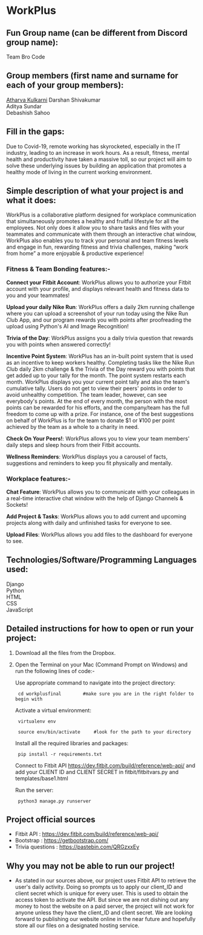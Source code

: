 # WorkPlus

## Fun Group name (can be different from Discord group name):

Team Bro Code

## Group members (first name and surname for each of your group members):

[Atharva Kulkarni](https://www.linkedin.com/in/atharva-kulkarni-0b292320a?lipi=urn%3Ali%3Apage%3Ad_flagship3_profile_view_base_contact_details%3BMUievu70QISmeuJcTVXlDQ%3D%3D)
Darshan Shivakumar  
Aditya Sundar  
Debashish Sahoo  

## Fill in the gaps:


Due to Covid-19, remote working has skyrocketed, especially in the IT industry, leading to an increase in work hours. As a result, fitness, mental health and productivity have taken a massive toll, so our project will aim to solve these underlying issues by building an application that promotes a healthy mode of living in the current working environment.

## Simple description of what your project is and what it does:

WorkPlus is a collaborative platform designed for workplace communication that simultaneously promotes a healthy and fruitful lifestyle for all the employees. Not only does it allow you to share tasks and files with your teammates and communicate with them through an interactive chat window, WorkPlus also enables you to track your personal and team fitness levels and engage in fun, rewarding fitness and trivia challenges, making “work from home” a more enjoyable & productive experience!


### Fitness & Team Bonding features:-

**Connect your Fitbit Account**: WorkPlus allows you to authorize your Fitbit account with your profile, and displays relevant health and fitness data to you and your teammates! 

**Upload your daily Nike Run**: WorkPlus offers a daily 2km running challenge where you can upload a screenshot of your run today using the Nike Run Club App, and our program rewards you with points after proofreading the upload using Python's AI and Image Recognition!

**Trivia of the Day**: WorkPlus assigns you a daily trivia question that rewards you with points when answered correctly!

**Incentive Point System**: WorkPlus has an in-built point system that is used as an incentive to keep workers healthy. Completing tasks like the Nike Run Club daily 2km challenge & the Trivia of the Day reward you with points that get added up to your tally for the month. The point system restarts each month. WorkPlus displays you your current point tally and also the team's cumulative tally. Users do not get to view their peers' points in order to avoid unhealthy competition. The team leader, however, can see everybody's points. At the end of every month, the person with the most points can be rewarded for his efforts, and the company/team has the full freedom to come up with a prize. For instance, one of the best suggestions on behalf of WorkPlus is for the team to donate $1 or ¥100 per point achieved by the team as a whole to a charity in need.

**Check On Your Peers!**: WorkPlus allows you to view your team members' daily steps and sleep hours from their Fitbit accounts.

**Wellness Reminders**: WorkPlus displays you a carousel of facts, suggestions and reminders to keep you fit physically and mentally.


### Workplace features:-

**Chat Feature**: WorkPlus allows you to communicate with your colleagues in a real-time interactive chat window with the help of Django Channels & Sockets!

**Add Project & Tasks**: WorkPlus allows you to add current and upcoming projects along with daily and unfinished tasks for everyone to see.

**Upload Files**: WorkPlus allows you add files to the dashboard for everyone to see.


## Technologies/Software/Programming Languages used:

Django  
Python   	   
HTML    
CSS     
JavaScript  

## Detailed instructions for how to open or run your project:

1. Download all the files from the Dropbox.

2. Open the Terminal on your Mac (Command Prompt on Windows) and run the following lines of code:-


	Use appropriate command to navigate into the project directory: 
 
		cd workplusfinal		#make sure you are in the right folder to begin with


	Activate a virtual environment: 

		virtualenv env  
                     
		source env/bin/activate		#look for the path to your directory 

	
	Install all the required libraries and packages:
		
		pip install -r requirements.txt


	
	Connect to Fitbit API https://dev.fitbit.com/build/reference/web-api/ and add your CLIENT ID and CLIENT SECRET in fitbit/fitbitvars.py and templates/base1.html
			

	Run the server:

		python3 manage.py runserver   
 

## Project official sources

- Fitbit API : https://dev.fitbit.com/build/reference/web-api/
- Bootstrap : https://getbootstrap.com/
- Trivia questions : https://pastebin.com/QRGzxxEy

## Why you may not be able to run our project!

- As stated in our sources above, our project uses Fitbit API to retrieve the user's daily activity. Doing so prompts us to apply our client_ID and client secret which is unique for every user. This is used to obtain the access token to activate the API. But since we are not dishing out any money to host the website on a paid server, the project will not work for anyone unless they have the client_ID and client secret. We are looking forward to publishing our website online in the near future and hopefully store all our files on a designated hosting service.
	 
